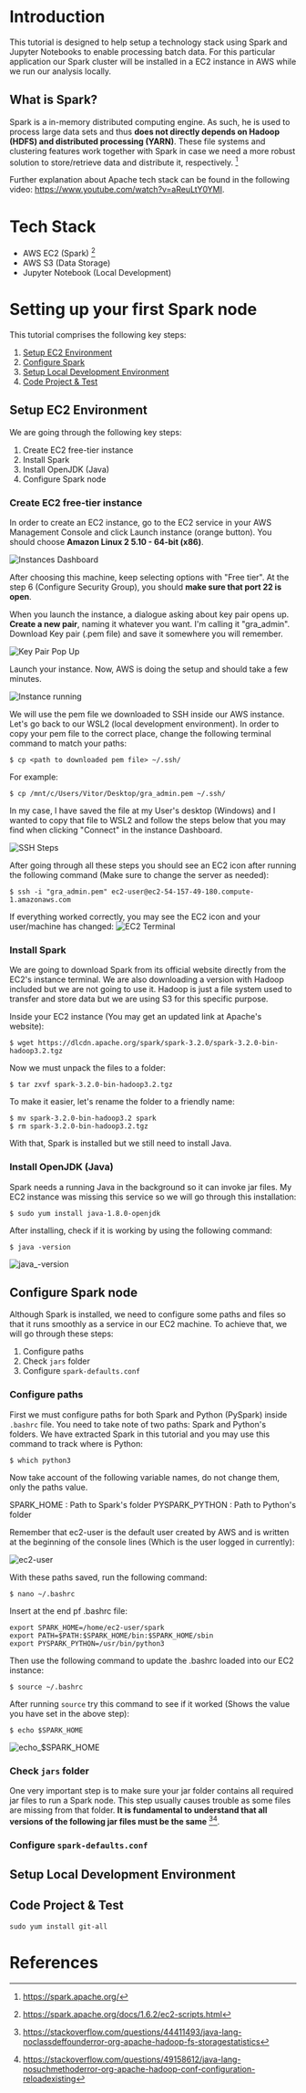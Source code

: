 # Introduction
This tutorial is designed to help setup a technology stack using Spark and Jupyter Notebooks to enable processing batch data. For this particular application our Spark cluster will be installed in a EC2 instance in AWS while we run our analysis locally.

## What is Spark?
Spark is a in-memory distributed computing engine. As such, he is used to process large data sets and thus **does not directly depends on Hadoop (HDFS) and distributed processing (YARN)**. These file systems and clustering features work together with Spark in case we need a more robust solution to store/retrieve data and distribute it, respectively. [^1]

Further explanation about Apache tech stack can be found in the following video: https://www.youtube.com/watch?v=aReuLtY0YMI.

# Tech Stack
* AWS EC2 (Spark) [^2]
* AWS S3 (Data Storage)
* Jupyter Notebook (Local Development)

# Setting up your first Spark node

This tutorial comprises the following key steps:<br>

1. [Setup EC2 Environment](#setup-ec2-environment)
2. [Configure Spark](#configure-spark)
2. [Setup Local Development Environment](#setup-local-development-environment)
3. [Code Project & Test](#code-project-&-test)

## Setup EC2 Environment
We are going through the following key steps:
1. Create EC2 free-tier instance
2. Install Spark
3. Install OpenJDK (Java)
4. Configure Spark node

### **Create EC2 free-tier instance**
In order to create an EC2 instance, go to the EC2 service in your AWS Management Console and click Launch instance (orange button). You should choose **Amazon Linux 2 5.10 - 64-bit (x86)**.

![Instances Dashboard](https://user-images.githubusercontent.com/22838513/148470698-3d8f1e86-4f25-455e-8aae-d3fe3b194459.png)

After choosing this machine, keep selecting options with "Free tier". At the step 6 (Configure Security Group), you should **make sure that port 22 is open**.

When you launch the instance, a dialogue asking about key pair opens up. **Create a new pair**, naming it whatever you want. I'm calling it "gra_admin". Download Key pair (.pem file) and save it somewhere you will remember.

![Key Pair Pop Up](https://user-images.githubusercontent.com/22838513/148470907-45b0f638-f0b3-466e-810b-c931944c9ff8.png)

Launch your instance. Now, AWS is doing the setup and should take a few minutes.

![Instance running](https://user-images.githubusercontent.com/22838513/148471014-1c90a323-4cc3-4dcf-b95e-3107442d8029.png)

We will use the pem file we downloaded to SSH inside our AWS instance. Let's go back to our WSL2 (local development environment). In order to copy your pem file to the correct place, change the following terminal command to match your paths:
```
$ cp <path to downloaded pem file> ~/.ssh/
```

For example:
```
$ cp /mnt/c/Users/Vitor/Desktop/gra_admin.pem ~/.ssh/
```

In my case, I have saved the file at my User's desktop (Windows) and I wanted to copy that file to WSL2 and follow the steps below that you may find when clicking "Connect" in the instance Dashboard.

![SSH Steps](https://user-images.githubusercontent.com/22838513/148471106-b7cdf1d7-347f-428c-a43b-118c77169380.png)

After going through all these steps you should see an EC2 icon after running the following command (Make sure to change the server as needed):
```
$ ssh -i "gra_admin.pem" ec2-user@ec2-54-157-49-180.compute-1.amazonaws.com
```
If everything worked correctly, you may see the EC2 icon and your user/machine has changed:
![EC2 Terminal](https://user-images.githubusercontent.com/22838513/148471148-1d03d090-2315-45c0-b627-a9397354dda0.png)

### **Install Spark**
We are going to download Spark from its official website directly from the EC2's instance terminal. We are also downloading a version with Hadoop included but we are not going to use it. Hadoop is just a file system used to transfer and store data but we are using S3 for this specific purpose.

Inside your EC2 instance (You may get an updated link at Apache's website):
```
$ wget https://dlcdn.apache.org/spark/spark-3.2.0/spark-3.2.0-bin-hadoop3.2.tgz
```

Now we must unpack the files to a folder:
```
$ tar zxvf spark-3.2.0-bin-hadoop3.2.tgz
```

To make it easier, let's rename the folder to a friendly name:
```
$ mv spark-3.2.0-bin-hadoop3.2 spark
$ rm spark-3.2.0-bin-hadoop3.2.tgz
```

With that, Spark is installed but we still need to install Java.

### **Install OpenJDK (Java)**
Spark needs a running Java in the background so it can invoke jar files. My EC2 instance was missing this service so we will go through this installation:
```
$ sudo yum install java-1.8.0-openjdk
```

After installing, check if it is working by using the following command: 
```
$ java -version
```

![java_-version](https://user-images.githubusercontent.com/22838513/148471677-91c9108b-1a59-4173-86cc-b2346f104763.png)

## Configure Spark node
Although Spark is installed, we need to configure some paths and files so that it runs smoothly as a service in our EC2 machine. To achieve that, we will go through these steps:
1. Configure paths
2. Check ```jars``` folder
3. Configure ```spark-defaults.conf```

### **Configure paths**
First we must configure paths for both Spark and Python (PySpark) inside ```.bashrc``` file. You need to take note of two paths: Spark and Python's folders. We have extracted Spark in this tutorial and you may use this command to track where is Python:

```
$ which python3
```

Now take account of the following variable names, do not change them, only the paths value.

SPARK_HOME
: Path to Spark's folder
PYSPARK_PYTHON
: Path to Python's folder

Remember that ec2-user is the default user created by AWS and is written at the beginning of the console lines (Which is the user logged in currently):

![ec2-user](https://user-images.githubusercontent.com/22838513/148471722-f27450e2-40a9-4230-98c4-98a0533dc8da.png)

With these paths saved, run the following command:

```
$ nano ~/.bashrc
```

Insert at the end pf .bashrc file:
```
export SPARK_HOME=/home/ec2-user/spark
export PATH=$PATH:$SPARK_HOME/bin:$SPARK_HOME/sbin
export PYSPARK_PYTHON=/usr/bin/python3
```

Then use the following command to update the .bashrc loaded into our EC2 instance:
```
$ source ~/.bashrc
```

After running ``` source ``` try this command to see if it worked (Shows the value you have set in the above step):
```
$ echo $SPARK_HOME
```

![echo_$SPARK_HOME](https://user-images.githubusercontent.com/22838513/148471749-390a8d6f-dfde-4e08-bb87-1f702208a102.png)

### **Check ```jars``` folder**
One very important step is to make sure your jar folder contains all required jar files to run a Spark node. This step usually causes trouble as some files are missing from that folder. **It is fundamental to understand that all versions of the following jar files must be the same** [^3][^4].

### **Configure ```spark-defaults.conf```**

## Setup Local Development Environment

## Code Project & Test

```
sudo yum install git-all
```

# References
[^1]: https://spark.apache.org/
[^2]: https://spark.apache.org/docs/1.6.2/ec2-scripts.html
[^3]: https://stackoverflow.com/questions/44411493/java-lang-noclassdeffounderror-org-apache-hadoop-fs-storagestatistics
[^4]: https://stackoverflow.com/questions/49158612/java-lang-nosuchmethoderror-org-apache-hadoop-conf-configuration-reloadexisting
